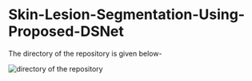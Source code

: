 # Skin-Lesion-Segmentation-Using-Proposed-DSNet

The directory of the repository is given below-

![directory of the repository](https://user-images.githubusercontent.com/32570071/59551310-fec95b80-8f77-11e9-824f-ff49a8c2075a.png)

